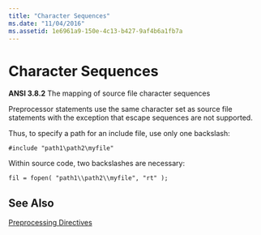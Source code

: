 ```yaml
---
title: "Character Sequences"
ms.date: "11/04/2016"
ms.assetid: 1e6961a9-150e-4c13-b427-9af4b6a1fb7a
---
```

# Character Sequences

**ANSI 3.8.2** The mapping of source file character sequences

Preprocessor statements use the same character set as source file statements with the exception that escape sequences are not supported.

Thus, to specify a path for an include file, use only one backslash:

```
#include "path1\path2\myfile"
```

Within source code, two backslashes are necessary:

```
fil = fopen( "path1\\path2\\myfile", "rt" );
```

## See Also

[Preprocessing Directives](../c-language/preprocessing-directives.md)